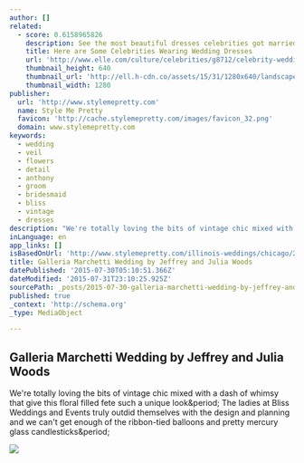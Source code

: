 ```yaml
---
author: []
related:
  - score: 0.6158965826
    description: See the most beautiful dresses celebrities got married in this year.
    title: Here are Some Celebrities Wearing Wedding Dresses
    url: 'http://www.elle.com/culture/celebrities/g8712/celebrity-wedding-dresses/'
    thumbnail_height: 640
    thumbnail_url: 'http://ell.h-cdn.co/assets/15/31/1280x640/landscape-1438096610-capture-decran-2015-07-28-a-111524-am.png'
    thumbnail_width: 1280
publisher:
  url: 'http://www.stylemepretty.com'
  name: Style Me Pretty
  favicon: 'http://cache.stylemepretty.com/images/favicon_32.png'
  domain: www.stylemepretty.com
keywords:
  - wedding
  - veil
  - flowers
  - detail
  - anthony
  - groom
  - bridesmaid
  - bliss
  - vintage
  - dresses
description: "We're totally loving the bits of vintage chic mixed with a dash of whimsy that give this floral filled fete such a unique look. The ladies at Bliss Weddings and Events truly outdid themselves with the design and planning and we can't get enough of the ribbon-tied balloons and pretty mercury glass candlesticks."
inLanguage: en
app_links: []
isBasedOnUrl: 'http://www.stylemepretty.com/illinois-weddings/chicago/2012/01/25/galleria-marchetti-wedding-by-jeffrey-and-julia-woods/'
title: Galleria Marchetti Wedding by Jeffrey and Julia Woods
datePublished: '2015-07-30T05:10:51.366Z'
dateModified: '2015-07-31T23:10:25.925Z'
sourcePath: _posts/2015-07-30-galleria-marchetti-wedding-by-jeffrey-and-julia-woods.md
published: true
_context: 'http://schema.org'
_type: MediaObject

---
```

<article style=""><h1>Galleria Marchetti Wedding by Jeffrey and Julia Woods</h1><p>We're totally loving the bits of vintage chic mixed with a dash of whimsy that give this floral filled fete such a unique look&amp;period; The ladies at Bliss Weddings and Events truly outdid themselves with the design and planning and we can't get enough of the ribbon-tied balloons and pretty mercury glass candlesticks&amp;period;</p><img src="http://o.aolcdn.com/smp/is/wp-content/gallery/ibb/arochon/ibb-1327421507.3833.13798$!600x.jpg" /></article>